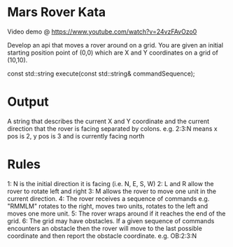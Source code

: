 Mars Rover Kata
===============
Video demo @ https://www.youtube.com/watch?v=24vzFAvOzo0

Develop an api that moves a rover around on a grid.
You are given an initial starting position point of (0,0) which are X and Y coordinates
on a grid of (10,10).

const std::string execute(const std::string& commandSequence);

Output
======
A string that describes the current X and Y coordinate and the current direction that the rover is
facing separated by colons.
e.g. 2:3:N means x pos is 2, y pos is 3 and is currently facing north

Rules
=====
1: N is the initial direction it is facing (i.e. N, E, S, W)
2: L and R allow the rover to rotate left and right
3: M allows the rover to move one unit in the current direction.
4: The rover receives a sequence of commands e.g. "RMMLM" rotates to the right, moves two units,
        rotates to the left and moves one more unit.
5: The rover wraps around if it reaches the end of the grid.
6: The grid may have obstacles. If a given sequence of commands encounters an obstacle then the rover
        will move to the last possible coordinate and then report the obstacle coordinate.
        e.g. OB:2:3:N
